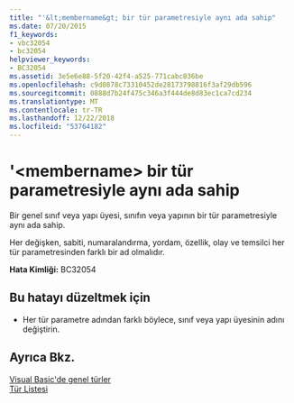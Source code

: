 ```yaml
---
title: "'&lt;membername&gt; bir tür parametresiyle aynı ada sahip"
ms.date: 07/20/2015
f1_keywords:
- vbc32054
- bc32054
helpviewer_keywords:
- BC32054
ms.assetid: 3e5e6e88-5f20-42f4-a525-771cabc836be
ms.openlocfilehash: c9d0878c73310452de28173798816f3af29db596
ms.sourcegitcommit: 0888d7b24f475c346a3f444de8d83ec1ca7cd234
ms.translationtype: MT
ms.contentlocale: tr-TR
ms.lasthandoff: 12/22/2018
ms.locfileid: "53764182"
---
```

# <a name="ltmembernamegt-has-the-same-name-as-a-type-parameter"></a>'&lt;membername&gt; bir tür parametresiyle aynı ada sahip
Bir genel sınıf veya yapı üyesi, sınıfın veya yapının bir tür parametresiyle aynı ada sahip.  
  
 Her değişken, sabiti, numaralandırma, yordam, özellik, olay ve temsilci her tür parametresinden farklı bir ad olmalıdır.  
  
 **Hata Kimliği:** BC32054  
  
## <a name="to-correct-this-error"></a>Bu hatayı düzeltmek için  
  
-   Her tür parametre adından farklı böylece, sınıf veya yapı üyesinin adını değiştirin.  
  
## <a name="see-also"></a>Ayrıca Bkz.  
 [Visual Basic'de genel türler](../../visual-basic/programming-guide/language-features/data-types/generic-types.md)  
 [Tür Listesi](../../visual-basic/language-reference/statements/type-list.md)

